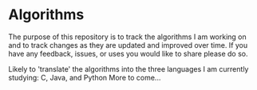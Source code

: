 # Algorithms

The purpose of this repository is to track the algorithms I am working on and to track changes as they are updated and improved over time. 
If you have any feedback, issues, or uses you would like to share please do so.

Likely to 'translate' the algorithms into the three languages I am currently studying: C, Java, and Python
More to come...
